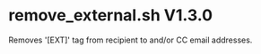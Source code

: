 remove_external.sh V1.3.0
=========================

Removes '[EXT]' tag from recipient to and/or CC email addresses.
